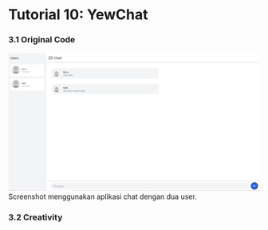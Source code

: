 # Tutorial 10: YewChat

### 3.1 Original Code
![Chat Screenshot](assets/image-1.png)
Screenshot menggunakan aplikasi chat dengan dua user.

### 3.2 Creativity
